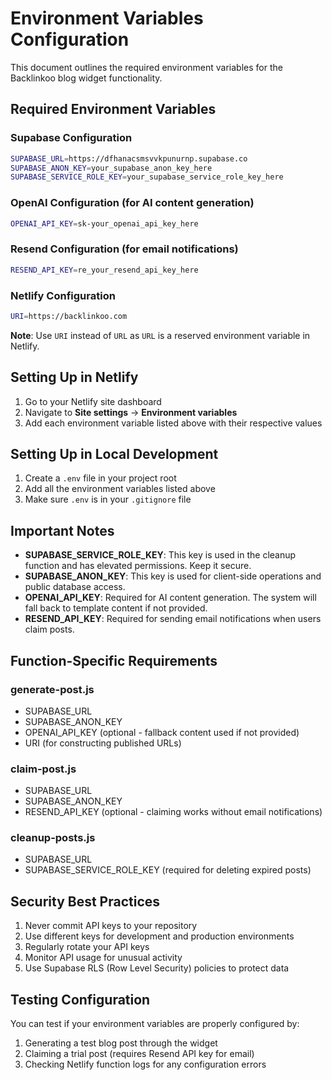 # Environment Variables Configuration

This document outlines the required environment variables for the Backlinkoo blog widget functionality.

## Required Environment Variables

### Supabase Configuration
```bash
SUPABASE_URL=https://dfhanacsmsvvkpunurnp.supabase.co
SUPABASE_ANON_KEY=your_supabase_anon_key_here
SUPABASE_SERVICE_ROLE_KEY=your_supabase_service_role_key_here
```

### OpenAI Configuration (for AI content generation)
```bash
OPENAI_API_KEY=sk-your_openai_api_key_here
```

### Resend Configuration (for email notifications)
```bash
RESEND_API_KEY=re_your_resend_api_key_here
```

### Netlify Configuration
```bash
URI=https://backlinkoo.com
```
**Note**: Use `URI` instead of `URL` as `URL` is a reserved environment variable in Netlify.

## Setting Up in Netlify

1. Go to your Netlify site dashboard
2. Navigate to **Site settings** → **Environment variables**
3. Add each environment variable listed above with their respective values

## Setting Up in Local Development

1. Create a `.env` file in your project root
2. Add all the environment variables listed above
3. Make sure `.env` is in your `.gitignore` file

## Important Notes

- **SUPABASE_SERVICE_ROLE_KEY**: This key is used in the cleanup function and has elevated permissions. Keep it secure.
- **SUPABASE_ANON_KEY**: This key is used for client-side operations and public database access.
- **OPENAI_API_KEY**: Required for AI content generation. The system will fall back to template content if not provided.
- **RESEND_API_KEY**: Required for sending email notifications when users claim posts.

## Function-Specific Requirements

### generate-post.js
- SUPABASE_URL
- SUPABASE_ANON_KEY
- OPENAI_API_KEY (optional - fallback content used if not provided)
- URI (for constructing published URLs)

### claim-post.js
- SUPABASE_URL
- SUPABASE_ANON_KEY
- RESEND_API_KEY (optional - claiming works without email notifications)

### cleanup-posts.js
- SUPABASE_URL
- SUPABASE_SERVICE_ROLE_KEY (required for deleting expired posts)

## Security Best Practices

1. Never commit API keys to your repository
2. Use different keys for development and production environments
3. Regularly rotate your API keys
4. Monitor API usage for unusual activity
5. Use Supabase RLS (Row Level Security) policies to protect data

## Testing Configuration

You can test if your environment variables are properly configured by:

1. Generating a test blog post through the widget
2. Claiming a trial post (requires Resend API key for email)
3. Checking Netlify function logs for any configuration errors

